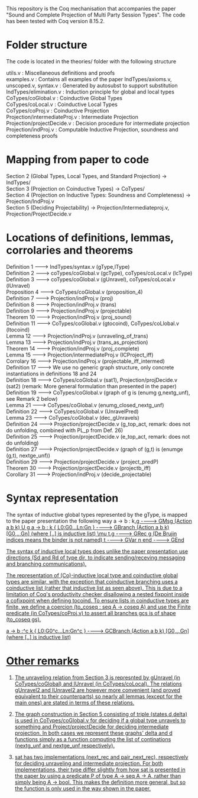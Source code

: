 This repository is the Coq mechanisation that accompanies the paper "Sound and Complete Projection of Multi Party Session Types". The code has been tested with Coq version 8.15.2.

# Folder structure
The code is located in the theories/ folder with the following structure

utils.v : Miscellaneous definitions and proofs\
examples.v : Contains all examples of the paper
IndTypes/axioms.v, unscoped.v, syntax.v : Generated by autosubst to support substitution\
IndTypes/elimination.v : Induction principle for global and local types\
CoTypes/coGlobal.v : Coinductive Global Types\
CoTypes/coLocal.v : Coinductive Local Types\
CoTypes/coProj.v : Coinductive Projection\
Projection/intermediateProj.v : Intermediate Projection\
Projection/projectDecide.v : Decision procedure for intermediate projection\
Projection/indProj.v : Computable Inductive Projection, soundness and completeness proofs

# Mapping from paper to code
Section 2 (Global Types, Local Types, and Standard Projection) -> IndTypes/\
Section 3 (Projection on Coinductive Types) -> CoTypes/\
Section 4 (Projection on Inductive Types: Soundness and Completeness) -> Projection/IndProj.v\
Section 5 (Deciding Projectability) -> Projection/Intermediateproj.v, Projection/ProjectDecide.v

# Locations of definitions, lemmas, corrolaries and theorems
Definition 1 ---> IndTypes/syntax.v (gType,lType)\
Definition 2 ---> coTypes/coGlobal.v (gcType), coTypes/coLocal.v (lcType)\
Definition 3 ---> coTypes/coGlobal.v (gUnravel), coTypes/coLocal.v (lUnravel)\
Proposition 4 ---> CoTypes/coGlobal.v (proposition_4)\
Definition 7 ---> Projection/indProj.v (proj)\
Definition 8 ---> Projection/indProj.v (trans)\
Definition 9 ---> Projection/indProj.v (projectable)\
Theorem 10 ---> Projection/indProj.v (proj_sound)\
Definition 11 ---> CoTypes/coGlobal.v (gtocoind), CoTypes/coLlobal.v (ltocoind)\
Lemma 12 ---> Projection/indProj.v (unraveling_of_trans)\
Lemma 13 ---> Projection/indProj.v (trans_as_projection)\
Theorem 14 ---> Projection/indProj.v (proj_complete)\
Lemma 15 ---> Projection/intermediateProj.v (ICProject_iff)\
Corrolary 16 ---> Projection/indProj.v (projectable_iff_intermed)\
Definition 17 ---> We use no generic graph structure, only concrete instantiations in definitions 18 and 24\
Definition 18 ---> CoTypes/coGlobal.v (sat1), Projection/projDecide.v (sat2) (remark: More general formulation than presented in the paper)\
Definition 19 ---> CoTypes/coGlobal.v (graph of g is (enumg g,nextg_unf), see Remark 2 below)\
Lemma 21 ---> CoTypes/coGlobal.v (enumg_closed_nextg_unf)\
Definition 22 ---> CoTypes/coGlobal.v (UnravelPred)\
Lemma 23 ---> CoTypes/coGlobal.v (dec_gUnravels)\
Definition 24 ---> Projection/projectDecide.v (g_top_act, remark: does not do unfolding, combined with PL_p from Def. 26)\
Definition 25 ---> Projection/projectDecide.v (e_top_act, remark: does not do unfolding)\
Definition 27 ---> Projection/projectDecide.v (graph of (g,t) is (enumge (g,t), nextge_unf))\
Definition 29 ---> Projection/projectDecide.v (project_predP)\
Theorem 30 ---> Projection/projectDecide.v (projectb_iff)\
Corollary 31 ---> Projection/indProj.v (decide_projectable)


# Syntax representation
The syntax of inductive global types represented by the gType, is mapped to the paper presentation the following way
a -> b : k<U>.g ----> GMsg (Action a b k) U g
a -> b : k \{ L0:G0...Ln:Gn \} ----> GBranch (Action a b k) [G0,..,Gn] (where [..] is inductive list)
\mu t.g ----> GRec g (De Brujin indices means the binder is not named)
t ----> GVar n
end ----> GEnd

The syntax of inductive local types does unlike the paper presentation use directions (Sd and Rd of type dir, to indicate sending/receving messaging and branching communications).

The representation of (Co)-inductive local type and coinductive global types are similar, with the exception that coinductive branching uses a coinductive list (rather that inductive list as seen above). This is due to a limitation of Coq's productivity checker disallowing a nested fixpoint inside a cofixpoint when defining tocoind. To ensure lists in coinductive types are finite, we define a coercion (to_coseq : seq A -> coseq A) and use the Finite predicate (in CoTypes/coProj.v) to assert all branches gcs is of shape (to_coseq gs).

a -> b :^c k \{ L0:G0^c...Ln:Gn^c \} ----> GCBranch (Action a b k) [G0,..,Gn] (where [..] is inductive list)


# Other remarks

1. The unraveling relation from Section 3 is represnted by gUnravel (in CoTypes/coGlobal) and lUnravel (in CoTypes/coLocal). The relations gUnravel2 and lUnravel2 are however more convenient (and proved equivalent to their counterparts) so nearly all lemmas (except for the main ones) are stated in terms of these relations.

2. The graph construction in Section 5 consisting of triple (states,d,delta) is used in CoTypes/coGlobal.v for deciding if a global type unravels to something and Project/projectDecide for deciding intermediate projection. In both cases we represent these graphs' delta and d functions simply as a function computing the list of continations (nextg_unf and nextge_unf respectively).

3. sat has two implementations (next_rec and pair_next_rec), respectively for deciding unraveling and intermediate projection. For both implementations, their type differ slightly from how sat is presented in the paper by using a predicate P of type A -> seq A -> A, rather than simply being A -> bool. This makes the definition more general, but so the function is only used in the way shown in the paper. 

